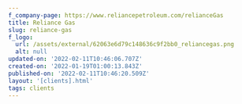 ```yaml
---
f_company-page: https://www.reliancepetroleum.com/relianceGas
title: Reliance Gas
slug: reliance-gas
f_logo:
  url: /assets/external/62063e6d79c148636c9f2bb0_reliancegas.png
  alt: null
updated-on: '2022-02-11T10:46:06.707Z'
created-on: '2022-01-19T01:00:13.843Z'
published-on: '2022-02-11T10:46:20.509Z'
layout: '[clients].html'
tags: clients
---
```



